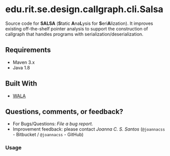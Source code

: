 # edu.rit.se.design.callgraph.cli.Salsa

Source code for **SALSA** (**S**tatic **A**na**L**ysis for **S**eri**A**lization).
It improves existing off-the-shelf pointer analysis to support the construction of callgraph that handles programs with serialization/deserialization.


## Requirements 

* Maven 3.x
* Java 1.8

## Built With 
* [WALA](https://github.com/WALA/wala)

## Questions, comments, or feedback?  
* For Bugs/Questions: *File a bug report.*
* Improvement feedback: please contact *Joanna C. S. Santos* (`@joannacss` - Bitbucket / `@joannacss` - GitHub)

### Usage
